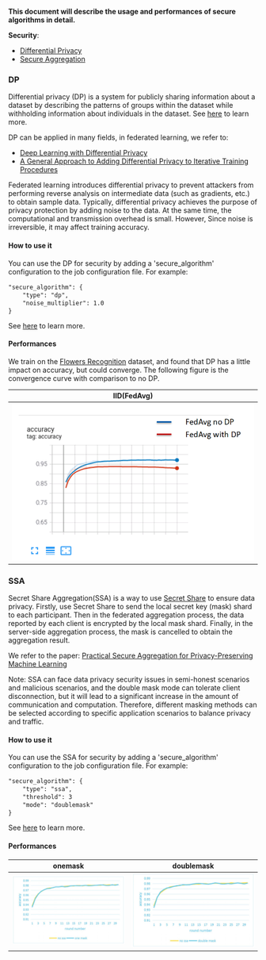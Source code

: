 **This document will describe the usage and performances of secure algorithms in detail.**

**Security**:

- [Differential Privacy](#dp)
- [Secure Aggregation](#ssa)



### DP

Differential privacy (DP)  is a system for publicly sharing information about a dataset by describing the patterns of groups within the dataset while withholding information about individuals in the dataset. See [here](https://en.wikipedia.org/wiki/Differential_privacy) to learn more.

DP can be applied in many fields, in federated learning, we refer to:

- [Deep Learning with Differential Privacy](https://arxiv.org/pdf/1607.00133.pdf%20)
- [A General Approach to Adding Differential Privacy to Iterative Training Procedures](https://arxiv.org/pdf/1812.06210.pdf)

Federated learning introduces differential privacy to prevent attackers from performing reverse analysis on intermediate data (such as gradients, etc.) to obtain sample data. Typically, differential privacy achieves the purpose of privacy protection by adding noise to the data.  At the same time, the computational and transmission overhead is small. However,  Since noise is irreversible, it may affect training accuracy.

#### How to use it

You can use the DP for security by adding a 'secure_algorithm' configuration to the job configuration file. For example:

```
"secure_algorithm": {
    "type": "dp",
    "noise_multiplier": 1.0
}
```

See [here](./develop.md#securealgorithm) to learn more.

#### Performances

We train on the [Flowers Recognition](https://www.kaggle.com/datasets/alxmamaev/flowers-recognition) dataset, and found that DP has a little impact on accuracy, but could converge. The following figure is the convergence curve with comparison to no DP.

| IID(FedAvg)          |
| -------------------- |
| ![dp](../images/algorithms/dp.png) |




### SSA

Secret Share Aggregation(SSA) is a way to use [Secret Share](https://en.wikipedia.org/wiki/Secret_sharing) to ensure data privacy. Firstly, use Secret Share to send the local secret key (mask) shard to each participant. Then in the federated aggregation process, the data reported by each client is encrypted by the local mask shard. Finally, in the server-side aggregation process, the mask is cancelled to obtain the aggregation result.

We refer to the paper: [Practical Secure Aggregation for Privacy-Preserving Machine Learning](https://eprint.iacr.org/2017/281.pdf) 

Note: SSA can face data privacy security issues in semi-honest scenarios and malicious scenarios, and the double mask mode can tolerate client disconnection, but it will lead to a significant increase in the amount of communication and computation. Therefore, different masking methods can be selected according to specific application scenarios to balance privacy and traffic.

#### How to use it

You can use the SSA for security by adding a 'secure_algorithm' configuration to the job configuration file. For example:

```
"secure_algorithm": {
    "type": "ssa",
    "threshold": 3
    "mode": "doublemask"
}
```

See [here](./develop.md#securealgorithm) to learn more.

#### Performances

| onemask                  | doublemask               |
| ------------------------ | ------------------------ |
| ![ssa1](../images/algorithms/ssa1.png) | ![ssa2](../images/algorithms/ssa2.png) |


